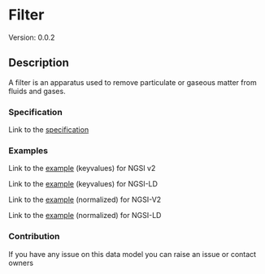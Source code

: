 # Filter
Version: 0.0.2

## Description 

A filter is an apparatus used to remove particulate or gaseous matter from fluids and gases.
### Specification

Link to the [specification](https://github.com/smart-data-models/incubated/SAREF/s4bldg/Filter/doc/spec.md)

### Examples

Link to the [example](https://github.com/smart-data-models/incubated/SAREF/s4bldg/Filter/examples/example.json) (keyvalues) for NGSI v2

Link to the [example](https://github.com/smart-data-models/incubated/SAREF/s4bldg/Filter/examples/example.jsonld) (keyvalues) for NGSI-LD

Link to the [example](https://github.com/smart-data-models/incubated/SAREF/s4bldg/Filter/examples/example-normalized.json) (normalized) for NGSI-V2

Link to the [example](https://github.com/smart-data-models/incubated/SAREF/s4bldg/Filter/examples/example-normalized.jsonld) (normalized) for NGSI-LD
### Contribution

 If you have any issue on this data model you can raise an issue or contact owners
